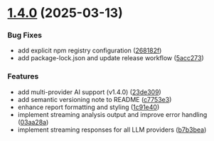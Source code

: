 # [1.4.0](https://github.com/moiz-imran/perf-lens/compare/v1.3.1...v1.4.0) (2025-03-13)

### Bug Fixes

- add explicit npm registry configuration ([268182f](https://github.com/moiz-imran/perf-lens/commit/268182fadd8c41b32231f6336db5ac8fd5a99ebd))
- add package-lock.json and update release workflow ([5acc273](https://github.com/moiz-imran/perf-lens/commit/5acc2734bde84c601c2ff42ca735c912684e443c))

### Features

- add multi-provider AI support (v1.4.0) ([23de309](https://github.com/moiz-imran/perf-lens/commit/23de309ec900013f97ac4337d779bc5100180df1))
- add semantic versioning note to README ([c7753e3](https://github.com/moiz-imran/perf-lens/commit/c7753e34c917c7da9b4b42a866fe834673716673))
- enhance report formatting and styling ([1c91e40](https://github.com/moiz-imran/perf-lens/commit/1c91e407ab41838fd2e1ffc69fd9cd3107505436))
- implement streaming analysis output and improve error handling ([03aa28a](https://github.com/moiz-imran/perf-lens/commit/03aa28aff38db4b70aba9ad335ab7e4b2b04f321))
- implement streaming responses for all LLM providers ([b7b3bea](https://github.com/moiz-imran/perf-lens/commit/b7b3beab1c0b1ad337e72479aa1662eac46d8cfc))
